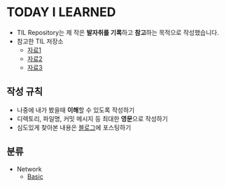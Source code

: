 # TODAY I LEARNED

- TIL Repository는 제 작은 **발자취를 기록**하고 **참고**하는 목적으로 작성했습니다.
- 참고한 TIL 저장소
    - [자료1](https://github.com/Highjune/TIL?tab=readme-ov-file)
    - [자료2](https://github.com/Integerous/TIL?tab=readme-ov-file)
    - [자료3](https://github.com/namjunemy/TIL?tab=readme-ov-file)

## 작성 규칙

- 나중에 내가 봤을때 **이해**할 수 있도록 작성하기
- 디렉토리, 파일명, 커밋 메시지 등 최대한 **영문**으로 작성하기
- 심도있게 찾아본 내용은 [블로그](https://velog.io/@baebe/posts)에 포스팅하기

## 분류

- Network
    - [Basic](https://github.com/bae-be/TIL/blob/main/network/Network%20Basic.md)
